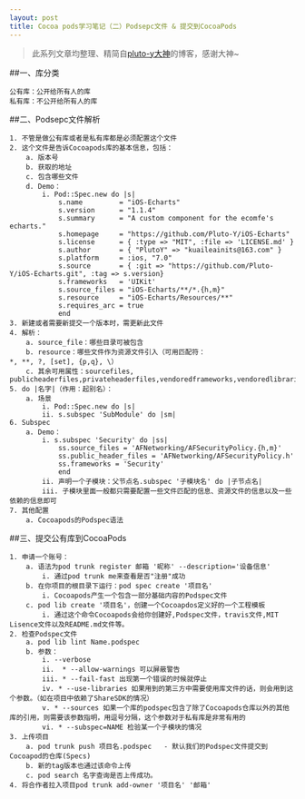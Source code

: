 ```yaml
---
layout: post
title: Cocoa pods学习笔记（二）Podsepc文件 & 提交到CocoaPods
---
```

>此系列文章均整理、精简自[pluto-y大神](http://www.pluto-y.com/cocoapods-getting-stared/)的博客，感谢大神~

##一、库分类  

	公有库：公开给所有人的库
	私有库：不公开给所有人的库  
##二、Podsepc文件解析  

	1. 不管是做公有库或者是私有库都是必须配置这个文件
	2. 这个文件是告诉Cocoapods库的基本信息，包括：
		a. 版本号
		b. 获取的地址
		c. 包含哪些文件
		d. Demo：
			i. Pod::Spec.new do |s|  
                s.name         = "iOS-Echarts"
                s.version      = "1.1.4"
                s.summary      = "A custom component for the ecomfe's echarts."
                s.homepage     = "https://github.com/Pluto-Y/iOS-Echarts"
                s.license      = { :type => "MIT", :file => 'LICENSE.md' }
                s.author       = { "PlutoY" => "kuaileainits@163.com" }
                s.platform     = :ios, "7.0"
                s.source       = { :git => "https://github.com/Pluto-Y/iOS-Echarts.git", :tag => s.version}
                s.frameworks   = 'UIKit'
                s.source_files = "iOS-Echarts/**/*.{h,m}"
                s.resource     = "iOS-Echarts/Resources/**"
                s.requires_arc = true
                end  
	3. 新建或者需要新提交一个版本时，需更新此文件
	4. 解析：
		a. source_file：哪些目录可被包含
		b. resource：哪些文件作为资源文件引入（可用匹配符：*, **, ?, [set], {p,q}, \）
		c. 其余可用属性：sourcefiles, publicheaderfiles,privateheaderfiles,vendoredframeworks,vendoredlibraries,resourcebundles,resources,excludefiles,preservepaths,module_map.
	5. do |名字|（作用：起别名）：
		a. 场景
			i. Pod::Spec.new do |s|
			ii. s.subspec 'SubModule' do |sm|
	6. Subspec
		a. Demo：
			i. s.subspec 'Security' do |ss|  
                ss.source_files = 'AFNetworking/AFSecurityPolicy.{h,m}'
                ss.public_header_files = 'AFNetworking/AFSecurityPolicy.h'
                ss.frameworks = 'Security'
                end  
			ii. 声明一个子模块：父节点名.subspec '子模块名' do |子节点名|
			iii. 子模块里面一般都只需要配置一些文件匹配的信息、资源文件的信息以及一些依赖的信息即可
	7. 其他配置
		a. Cocoapods的Podspec语法

##三、提交公有库到CocoaPods  

	1. 申请一个账号：
		a. 语法为pod trunk register 邮箱 '昵称' --description='设备信息'
			i. 通过pod trunk me来查看是否"注册"成功
		b. 在你项目的根目录下运行：pod spec create '项目名'  
			i. Cocoapods产生一个包含一部分基础内容的Podspec文件
		c. pod lib create '项目名'，创建一个Cocoapdos定义好的一个工程模板
			i. 通过这个命令Cocoapods会给你创建好,Podspec文件，travis文件,MIT Lisence文件以及README.md文件等。
	2. 检查Podspec文件
		a. pod lib lint Name.podspec
		b. 参数：
			i. --verbose
			ii.  * --allow-warnings 可以屏蔽警告 
			iii. * --fail-fast 出现第一个错误的时候就停止
			iv. * --use-libraries 如果用到的第三方中需要使用库文件的话，则会用到这个参数。（如在项目中依赖了ShareSDK的情况） 
			v. * --sources 如果一个库的podspec包含了除了Cocoapods仓库以外的其他库的引用，则需要该参数指明，用逗号分隔，这个参数对于私有库是非常有用的
			vi. * --subspec=NAME 检验某一个子模块的情况
	3. 上传项目
		a. pod trunk push 项目名.podspec   - 默认我们的Podspec文件提交到Cocoapod的仓库(Specs)
		b. 新的tag版本也通过该命令上传
		c. pod search 名字查询是否上传成功。
	4. 将合作者拉入项目pod trunk add-owner '项目名' '邮箱'
